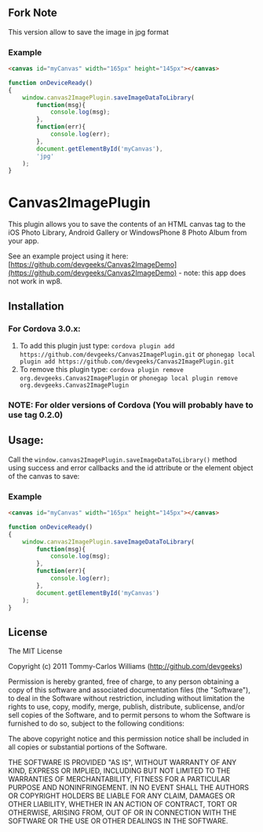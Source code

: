 ## Fork Note
This version allow to save the image in jpg format


### Example
```html
<canvas id="myCanvas" width="165px" height="145px"></canvas>
```

```javascript
function onDeviceReady()
{
	window.canvas2ImagePlugin.saveImageDataToLibrary(
        function(msg){
            console.log(msg);
        },
        function(err){
            console.log(err);
        },
        document.getElementById('myCanvas'),
        'jpg'
    );
}
```

Canvas2ImagePlugin
============

This plugin allows you to save the contents of an HTML canvas tag to the iOS Photo Library, Android Gallery or WindowsPhone 8 Photo Album from your app.

See an example project using it here: [https://github.com/devgeeks/Canvas2ImageDemo](https://github.com/devgeeks/Canvas2ImageDemo) - note: this app does not work in wp8.

Installation
------------

### For Cordova 3.0.x:

1. To add this plugin just type: `cordova plugin add https://github.com/devgeeks/Canvas2ImagePlugin.git` or `phonegap local plugin add https://github.com/devgeeks/Canvas2ImagePlugin.git`
2. To remove this plugin type: `cordova plugin remove org.devgeeks.Canvas2ImagePlugin` or `phonegap local plugin remove org.devgeeks.Canvas2ImagePlugin`

### NOTE: For older versions of Cordova (You will probably have to use tag 0.2.0)

Usage:
------

Call the `window.canvas2ImagePlugin.saveImageDataToLibrary()` method using success and error callbacks and the id attribute or the element object of the canvas to save:

### Example
```html
<canvas id="myCanvas" width="165px" height="145px"></canvas>
```

```javascript
function onDeviceReady()
{
	window.canvas2ImagePlugin.saveImageDataToLibrary(
        function(msg){
            console.log(msg);
        },
        function(err){
            console.log(err);
        },
        document.getElementById('myCanvas')
    );
}
```

## License

The MIT License

Copyright (c) 2011 Tommy-Carlos Williams (http://github.com/devgeeks)

Permission is hereby granted, free of charge, to any person obtaining a copy of this software and associated documentation files (the "Software"), to deal in the Software without restriction, including without limitation the rights to use, copy, modify, merge, publish, distribute, sublicense, and/or sell copies of the Software, and to permit persons to whom the Software is furnished to do so, subject to the following conditions:

The above copyright notice and this permission notice shall be included in all copies or substantial portions of the Software.

THE SOFTWARE IS PROVIDED "AS IS", WITHOUT WARRANTY OF ANY KIND, EXPRESS OR IMPLIED, INCLUDING BUT NOT LIMITED TO THE WARRANTIES OF MERCHANTABILITY, FITNESS FOR A PARTICULAR PURPOSE AND NONINFRINGEMENT. IN NO EVENT SHALL THE AUTHORS OR COPYRIGHT HOLDERS BE LIABLE FOR ANY CLAIM, DAMAGES OR OTHER LIABILITY, WHETHER IN AN ACTION OF CONTRACT, TORT OR OTHERWISE, ARISING FROM, OUT OF OR IN CONNECTION WITH THE SOFTWARE OR THE USE OR OTHER DEALINGS IN THE SOFTWARE.
